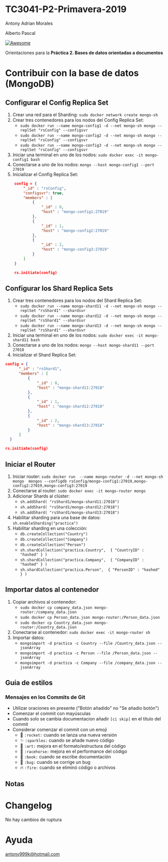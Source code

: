 # TC3041-P2-Primavera-2019

Antony Adrian Morales

Alberto Pascal

[![Awesome](https://cdn.rawgit.com/sindresorhus/awesome/d7305f38d29fed78fa85652e3a63e154dd8e8829/media/badge.svg)](https://github.com/wasabeef/awesome-android-ui)

Orientaciones para la **Práctica 2. Bases de datos orientadas a documentos**

# Contribuir con la base de datos (MongoDB)

## Configurar el Config Replica Set
1. Crear una red para el Sharding: `sudo docker network create mongo-sh`
2. Crear tres contenedores para los nodos del Config Replica Set:
    - `sudo docker run --name mongo-config1 -d --net mongo-sh mongo --replSet "rsConfig" --configsvr`
    - `sudo docker run --name mongo-config2 -d --net mongo-sh mongo --replSet "rsConfig" --configsvr`
    - `sudo docker run --name mongo-config3 -d --net mongo-sh mongo --replSet "rsConfig" --configsvr`
3. Iniciar una terminal en uno de los nodos: `sudo docker exec -it mongo-config1 bash`
4. Conectarse a uno de los nodos: `mongo --host mongo-config1 --port 27019`
5. Inicializar el Config Replica Set: 
```json
    config = {
        "_id" : "rsConfig",
        "configsvr": true,
        "members" : [
            {
                "_id" : 0,
                "host" : "mongo-config1:27019"
            },
            {
                "_id" : 1,
                "host" : "mongo-config2:27019"
            },
            {
                "_id" : 2,
                "host" : "mongo-config3:27019"
            }
        ]
    }

    rs.initiate(config)
```

## Configurar los Shard Replica Sets
1. Crear tres contenedores para los nodos del Shard Replica Set:
    - `sudo docker run --name mongo-shard11 -d --net mongo-sh mongo --replSet "rsShard1" --shardsvr`
    - `sudo docker run --name mongo-shard12 -d --net mongo-sh mongo --replSet "rsShard1" --shardsvr`
    - `sudo docker run --name mongo-shard13 -d --net mongo-sh mongo --replSet "rsShard1" --shardsvr`
2. Iniciar una terminal en uno de los nodos: `sudo docker exec -it mongo-shard11 bash`
3. Conectarse a uno de los nodos: `mongo --host mongo-shard11 --port 27018`
4. Inicializar el Shard Replica Set:
```json
config = {
      "_id" : "rsShard1",
      "members" : [
          {
              "_id" : 0,
              "host" : "mongo-shard11:27018"
          },
          {
              "_id" : 1,
              "host" : "mongo-shard12:27018"
          },
          {
              "_id" : 2,
              "host" : "mongo-shard13:27018"
          }
      ]
  }

rs.initiate(config)
```
## Iniciar el Router
1. Iniciar router: `sudo docker run  --name mongo-router -d --net mongo-sh mongo  mongos --configdb rsConfig/mongo-config1:27019,mongo-config2:27019,mongo-config3:27019`
2. Conectarse al router: `sudo docker exec -it mongo-router mongo`
3. Adicionar Shards al clúster: 
    - `sh.addShard( "rsShard1/mongo-shard11:27018")`
    - `sh.addShard( "rsShard1/mongo-shard12:27018")`
    - `sh.addShard( "rsShard1/mongo-shard13:27018")`
4. Habilitar sharding para una base de datos: `sh.enableSharding("practica")`
5. Habilitar sharding en una colección: 
    - `db.createCollection("Country")`
    - `db.createCollection("Company")`
    - `db.createCollection("Person")`
    - `sh.shardCollection("practica.Country",  { "CountryID" : "hashed" } )`
    - `sh.shardCollection("practica.Company",  { "CompanyID" : "hashed" } )`
    - `sh.shardCollection("practica.Person",  { "PersonID" : "hashed" } )`

## Importar datos al contenedor
1. Copiar archivos al contenedor: 
    - `sudo docker cp company_data.json mongo-router:/company_data.json`
    - `sudo docker cp Person_data.json mongo-router:/Person_data.json`
    - `sudo docker cp Country_data.json mongo-router:/Country_data.json`
2. Conectarse al contenedor: `sudo docker exec -it mongo-router sh`
3. Importar datos: 
    - `mongoimport -d practica -c Country --file /Country_data.json --jsonArray`
    - `mongoimport -d practica -c Person --file /Person_data.json --jsonArray`
    - `mongoimport -d practica -c Company --file /company_data.json --jsonArray`

## Guía de estilos
### Mensajes en los Commits de Git

- Utilizar oraciones en presente ("Botón añadido" no "Se añadio botón")
- Comenzar el commit con mayúsculas
- Cuando solo se cambia documentacion añadir `[ci skip]` en el título del commit
- Considerar comenzar el commit con un emoji
    - :rocket: `:rocket:` cuando se lanza una nueva versión
    - :sparkles: `:sparkles:` cuando se añade nuevo código
    - :art: `:art:` mejora en el formato/estructura del código
    - :racehorse: `:racehorse:` mejora en el performance del código
    - :book: `:book:` cuando se escribe documentación
    - :bug: `:bug:` cuando se corrige un bug
    - :fire: `:fire:` cuando se eliminó código o archivos

## Notas

# Changelog
No hay cambios de ruptura

# Ayuda
antony999k@hotmail.com